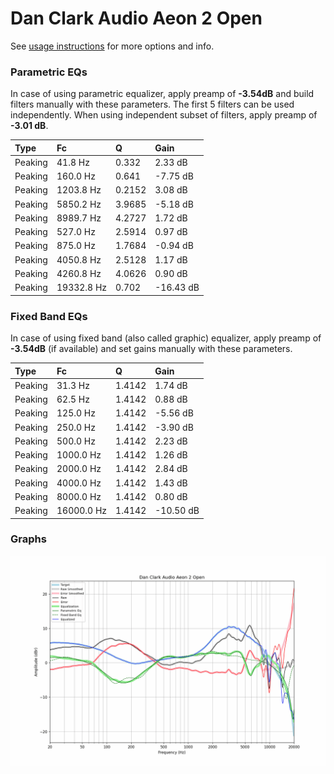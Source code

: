 # Dan Clark Audio Aeon 2 Open
See [usage instructions](https://github.com/jaakkopasanen/AutoEq#usage) for more options and info.

### Parametric EQs
In case of using parametric equalizer, apply preamp of **-3.54dB** and build filters manually
with these parameters. The first 5 filters can be used independently.
When using independent subset of filters, apply preamp of **-3.01 dB**.

| Type    | Fc         |      Q | Gain      |
|:--------|:-----------|:-------|:----------|
| Peaking | 41.8 Hz    | 0.332  | 2.33 dB   |
| Peaking | 160.0 Hz   | 0.641  | -7.75 dB  |
| Peaking | 1203.8 Hz  | 0.2152 | 3.08 dB   |
| Peaking | 5850.2 Hz  | 3.9685 | -5.18 dB  |
| Peaking | 8989.7 Hz  | 4.2727 | 1.72 dB   |
| Peaking | 527.0 Hz   | 2.5914 | 0.97 dB   |
| Peaking | 875.0 Hz   | 1.7684 | -0.94 dB  |
| Peaking | 4050.8 Hz  | 2.5128 | 1.17 dB   |
| Peaking | 4260.8 Hz  | 4.0626 | 0.90 dB   |
| Peaking | 19332.8 Hz | 0.702  | -16.43 dB |

### Fixed Band EQs
In case of using fixed band (also called graphic) equalizer, apply preamp of **-3.54dB**
(if available) and set gains manually with these parameters.

| Type    | Fc         |      Q | Gain      |
|:--------|:-----------|:-------|:----------|
| Peaking | 31.3 Hz    | 1.4142 | 1.74 dB   |
| Peaking | 62.5 Hz    | 1.4142 | 0.88 dB   |
| Peaking | 125.0 Hz   | 1.4142 | -5.56 dB  |
| Peaking | 250.0 Hz   | 1.4142 | -3.90 dB  |
| Peaking | 500.0 Hz   | 1.4142 | 2.23 dB   |
| Peaking | 1000.0 Hz  | 1.4142 | 1.26 dB   |
| Peaking | 2000.0 Hz  | 1.4142 | 2.84 dB   |
| Peaking | 4000.0 Hz  | 1.4142 | 1.43 dB   |
| Peaking | 8000.0 Hz  | 1.4142 | 0.80 dB   |
| Peaking | 16000.0 Hz | 1.4142 | -10.50 dB |

### Graphs
![](./Dan%20Clark%20Audio%20Aeon%202%20Open.png)